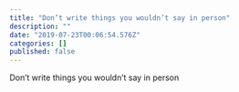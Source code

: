 ```yaml
---
title: "Don’t write things you wouldn’t say in person"
description: ""
date: "2019-07-23T00:06:54.576Z"
categories: []
published: false
---
```


  

Don’t write things you wouldn’t say in person
